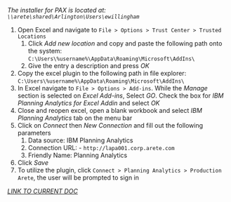  *The installer for PAX is located at: `\\arete\shared\Arlington\Users\ewillingham`*

1. Open Excel and navigate to `File > Options > Trust Center > Trusted Locations`
	1. Click *Add new location* and copy and paste the following path onto the system: `C:\Users\%username%\AppData\Roaming\Microsoft\AddIns\`
	2. Give the entry a description and press *OK*
2. Copy the excel plugin to the following path in file explorer: `C:\Users\%username%\AppData\Roaming\Microsoft\AddIns\`
3. In Excel navigate to `File > Options > Add-ins`. While the *Manage* section is selected on *Excel Add-ins*, Select *GO*. Check the box for *IBM Planning Analytics for Excel Addin* and select *OK*
4. Close and reopen excel, open a blank workbook and select *IBM Planning Analytics* tab on the menu bar
5. Click on *Connect* then *New Connection* and fill out the following parameters
	1. Data source: IBM Planning Analytics
	2. Connection URL: - `http://lapa001.corp.arete.com`
	3. Friendly Name: Planning Analytics
6. Click *Save*
7. To utilize the plugin, click `Connect > Planning Analytics > Production Arete`, the user will be prompted to sign in

*[LINK TO CURRENT DOC](https://aretecloud.sharepoint.us/:w:/r/sites/IT/_layouts/15/Doc.aspx?sourcedoc=%7BFB314440-8444-4706-BAAE-437342F8EC6B%7D&file=Excel%20Plugin.docx&action=default&mobileredirect=true&DefaultItemOpen=1)*




